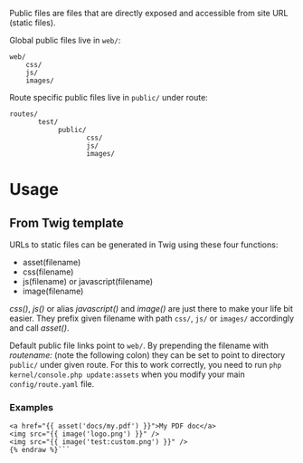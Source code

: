 ---
---

Public files are files that are directly exposed and accessible from site URL
(static files).

Global public files live in `web/`:
```
web/
    css/
    js/
    images/
```

Route specific public files live in `public/` under route:
```
routes/
       test/
            public/
                   css/
                   js/
                   images/
```

# Usage
## From Twig template
URLs to static files can be generated in Twig using these four functions:
* asset(filename)
* css(filename)
* js(filename) or javascript(filename)
* image(filename)

*css()*, *js()* or alias *javascript()* and *image()* are just there to make your life bit
easier. They prefix given filename with path `css/`, `js/` or `images/` accordingly and call *asset()*.

Default public file links point to `web/`.
By prepending the filename with *routename:* (note the following colon) they can be set to point to
directory `public/` under given route.
For this to work correctly, you need to run `php kernel/console.php update:assets`
when you modify your main `config/route.yaml` file.


### Examples
```html{% raw %}
<a href="{{ asset('docs/my.pdf') }}">My PDF doc</a>
<img src="{{ image('logo.png') }}" />
<img src="{{ image('test:custom.png') }}" />
{% endraw %}```
